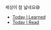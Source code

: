 세상이 참 넓네요😄

- [Today I Learned](https://sponge-pigment-675.notion.site/TIL-d4b9d1b84d7c4d78bcc3bf6907dddd61)
- [Today I Read](https://sponge-pigment-675.notion.site/TIR-28847634b18947428a6b3067f1b90330)

<!--
**zeallat/zeallat** is a ✨ _special_ ✨ repository because its `README.md` (this file) appears on your GitHub profile.

Here are some ideas to get you started:

- 🔭 I’m currently working on ...
- 🌱 I’m currently learning ...
- 👯 I’m looking to collaborate on ...
- 🤔 I’m looking for help with ...
- 💬 Ask me about ...
- 📫 How to reach me: ...
- 😄 Pronouns: ...
- ⚡ Fun fact: ...
-->
